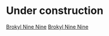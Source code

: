 # Under construction

[Brokyl Nine Nine](/Write-up/THM/BrooklynNineNine.md)
[Brokyl Nine Nine](/Write-up/THM/SmagGrotto.md)
